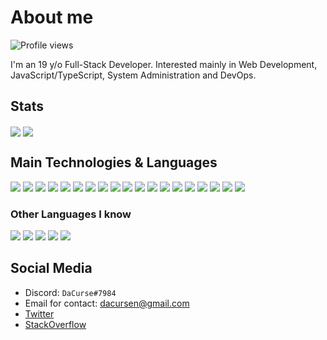 # About me
![Profile views](https://gpvc.arturio.dev/DaCurse)

I'm an 19 y/o Full-Stack Developer. Interested mainly in Web Development, JavaScript/TypeScript, System Administration and DevOps.

## Stats
<img src="https://github-readme-stats.vercel.app/api?username=DaCurse&count_private=true&show_icons=true&theme=dark" align="center" /> <img src="https://github-readme-stats.vercel.app/api/top-langs/?username=DaCurse&theme=dark&layout=compact" align="center" />

## Main Technologies & Languages
<img src="https://img.shields.io/badge/-HTML5-E34F26?style=for-the-badge&logo=html5&logoColor=FFFFFF" /> <img src="https://img.shields.io/badge/-CSS3-1572B6?style=for-the-badge&logo=css3&logoColor=FFFFFF" />
<img src="https://img.shields.io/badge/-Bootstrap-563D7C?style=for-the-badge&logo=bootstrap&logoColor=FFFFFF" />
<img src="https://img.shields.io/badge/-JavaScript-eed718?style=for-the-badge&logo=javascript&logoColor=FFFFFF" />
<img src="https://img.shields.io/badge/-React-000000?style=for-the-badge&logo=react&logoColor=00c8ff" />
<img src="https://img.shields.io/badge/-Redux-7248B6?style=for-the-badge&logo=redux&logoColor=FFFFFF" />
<img src="https://img.shields.io/badge/-Svelte-FF3E00?style=for-the-badge&logo=svelte&logoColor=FFFFFF" />
<img src="https://img.shields.io/badge/-Jest-C64414?style=for-the-badge&logo=jest&logoColor=FFFFFF" />
<img src="https://img.shields.io/badge/-Node.js-3C873A?style=for-the-badge&logo=node.js&logoColor=FFFFFF" />
<img src="https://img.shields.io/badge/-Yarn-2B8AB5?style=for-the-badge&logo=yarn&logoColor=FFFFFF" /> 
<img src="https://img.shields.io/badge/-Express.js-787878?style=for-the-badge" />
<img src="https://img.shields.io/badge/-Socket.IO-FFFFFF?style=for-the-badge&logo=socket.io&logoColor=000000" />
<img src="http://img.shields.io/badge/-TypeScript-2F74C0?style=for-the-badge&logo=typescript&logoColor=FFFFFF" />
<img src="http://img.shields.io/badge/-NestJS-D9224C?style=for-the-badge&logo=nestjs&logoColor=FFFFFF" />
<img src="https://img.shields.io/badge/-TypeORM-E83524?style=for-the-badge" />
<img src="http://img.shields.io/badge/-Git-F1502F?style=for-the-badge&logo=git&logoColor=FFFFFF" />
<img src="https://img.shields.io/badge/-MySQL-F29111?style=for-the-badge&logo=mysql&logoColor=FFFFFF" />
<img src="https://img.shields.io/badge/-SQLite-6CB9E1?style=for-the-badge&logo=sqlite&logoColor=FFFFFF" />
<img src="https://img.shields.io/badge/-Docker-2391E6?style=for-the-badge&logo=docker&logoColor=FFFFFF" />

### Other Languages I know
<img src="https://img.shields.io/badge/-Python-black?style=for-the-badge&logo=python&logoColor=FFFFFF"> <img src="http://img.shields.io/badge/-Java-F89820?style=for-the-badge&logo=java&logoColor=FFFFFF">
<img src="https://img.shields.io/badge/-C%23-9D74D5?style=for-the-badge&logo=c%20sharp&logoColor=FFFFFF">
<img src="https://img.shields.io/badge/-C, C%2B%2B-659AD2?style=for-the-badge&logo=c%2B%2B&logoColor=FFFFFF">
<img src="https://img.shields.io/badge/-PHP-8892BF?style=for-the-badge&logo=php&logoColor=FFFFFF">


## Social Media
* Discord: `DaCurse#7984`
* Email for contact: [dacursen@gmail.com](mailto:dacursen@gmail.com)
* [Twitter](https://twitter.com/dacurse0)
* [StackOverflow](https://stackoverflow.com/users/11691682/dacurse)
